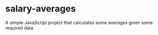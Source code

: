 # salary-averages
A simple JavaScript project that calculates some averages given some required data.
